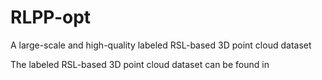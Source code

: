 # RLPP-opt
A large-scale and high-quality labeled RSL-based 3D point cloud dataset

The labeled RSL-based 3D point cloud dataset can be found in

